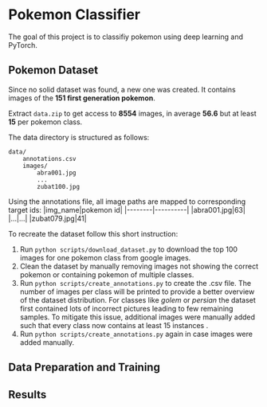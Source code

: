 # Pokemon Classifier
The goal of this project is to classifiy pokemon using deep learning and PyTorch.
## Pokemon Dataset
Since no solid dataset was found, a new one was created.
It contains images of the **151 first generation pokemon**. 

Extract `data.zip` to get access to **8554** images, in average **56.6** but at least **15** per pokemon class.

The data directory is structured as follows:
```
data/
    annotations.csv
    images/
        abra001.jpg
        ...
        zubat100.jpg
```

Using the annotations file, all image paths are mapped to corresponding target ids:
|img_name|pokemon id|
|--------|----------|
|abra001.jpg|63|
|...|...|
|zubat079.jpg|41|

To recreate the dataset follow this short instruction:
1. Run `python scripts/download_dataset.py` to download the top 100 images for one pokemon class from google images.
2. Clean the dataset by manually removing images not showing the correct pokemon or containing pokemon of multiple classes.
3. Run `python scripts/create_annotations.py` to create the .csv file. The number of images per class will be printed to provide a better overview of the dataset distribution. For classes like *golem* or *persian* the dataset first contained lots of incorrect pictures leading to few remaining samples. To mitigate this issue, additional images were manually added such that every class now contains at least 15 instances .
4. Run  `python scripts/create_annotations.py` again in case images were added manually.

## Data Preparation and Training

## Results